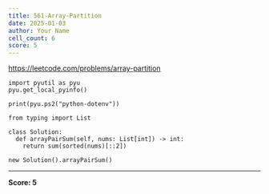 ```yaml
---
title: 561-Array-Partition
date: 2025-01-03
author: Your Name
cell_count: 6
score: 5
---
```


https://leetcode.com/problems/array-partition


```
import pyutil as pyu
pyu.get_local_pyinfo()
```


```
print(pyu.ps2("python-dotenv"))
```


```
from typing import List
```


```
class Solution:
  def arrayPairSum(self, nums: List[int]) -> int:
    return sum(sorted(nums)[::2])
```


```
new Solution().arrayPairSum()
```


---
**Score: 5**